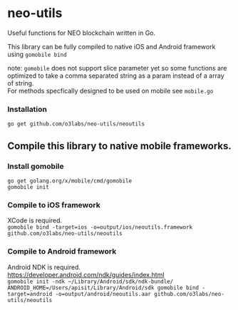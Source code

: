 # neo-utils
Useful functions for NEO blockchain written in Go. 

This library can be fully compiled to native iOS and Android framework using `gomobile bind`

note: `gomobile` does not support slice parameter yet so some functions are optimized to take a comma separated string as a param instead of a array of string.  
For methods specfically designed to be used on mobile see ```mobile.go```  

### Installation 
`go get github.com/o3labs/neo-utils/neoutils`


## Compile this library to native mobile frameworks.

### Install gomobile
`go get golang.org/x/mobile/cmd/gomobile`  
`gomobile init`  


### Compile to iOS framework
XCode is required.  
`gomobile bind -target=ios -o=output/ios/neoutils.framework github.com/o3labs/neo-utils/neoutils`

### Compile to Android framework
Android NDK is required. https://developer.android.com/ndk/guides/index.html  
`gomobile init -ndk ~/Library/Android/sdk/ndk-bundle/`  
`ANDROID_HOME=/Users/apisit/Library/Android/sdk gomobile bind -target=android -o=output/android/neoutils.aar github.com/o3labs/neo-utils/neoutils`
